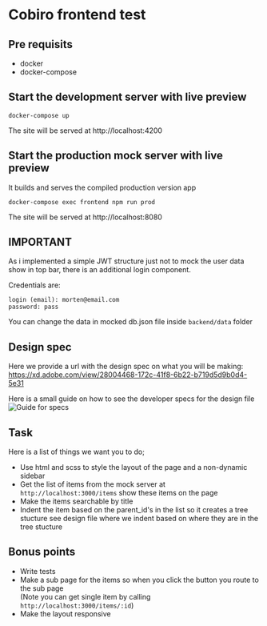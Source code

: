 # Cobiro frontend test

## Pre requisits
- docker
- docker-compose

## Start the development server with live preview

```
docker-compose up
```
The site will be served at http://localhost:4200

## Start the production mock server with live preview
It builds and serves the compiled production version app 

```
docker-compose exec frontend npm run prod
```
The site will be served at http://localhost:8080

## IMPORTANT

As i implemented a simple JWT structure just not to mock the user data show in top bar, there is an additional login component.

Credentials are:

```
login (email): morten@email.com
password: pass
```

You can change the data in mocked db.json file inside `backend/data` folder

## Design spec

Here we provide a url with the design spec on what you will be making:
https://xd.adobe.com/view/28004468-172c-41f8-6b22-b719d5d9b0d4-5e31

Here is a small guide on how to see the developer specs for the design file 
![Guide for specs](./design-specs-guide.gif)

## Task

Here is a list of things we want you to do; 

- Use html and scss to style the layout of the page and a non-dynamic sidebar
- Get the list of items from the mock server at `http://localhost:3000/items` show these items on the page
- Make the items searchable by title
- Indent the item based on the parent_id's in the list so it creates a tree stucture see design file where we indent based on where they are in the tree stucture

## Bonus points

- Write tests
- Make a sub page for the items so when you click the button you route to the sub page 
<br />(Note you can get single item by calling `http://localhost:3000/items/:id`)
- Make the layout responsive



